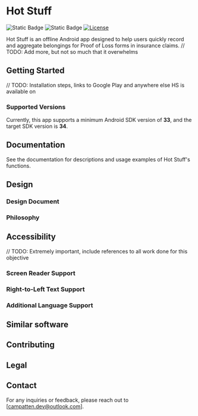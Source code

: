 # Hot Stuff
![Static Badge](https://img.shields.io/badge/Release-1.0.0-%23F83839)
![Static Badge](https://img.shields.io/badge/API-33%2B-%2340B5F0)
[![License](https://img.shields.io/badge/License-Apache%202.0-%23FFA303)](http://www.apache.org/licenses/LICENSE-2.0.html)

Hot Stuff is an offline Android app designed to help users quickly record and aggregate belongings for Proof of Loss forms in insurance claims. 
// TODO: Add more, but not so much that it overwhelms

## Getting Started
// TODO: Installation steps, links to Google Play and anywhere else HS is available on

### Supported Versions
Currently, this app supports a minimum Android SDK version of **33**, and the target SDK version is **34**.

## Documentation
See the documentation for descriptions and usage examples of Hot Stuff's functions.

## Design
### Design Document
### Philosophy

## Accessibility
// TODO: Extremely important, include references to all work done for this objective
### Screen Reader Support
### Right-to-Left Text Support
### Additional Language Support

## Similar software

## Contributing

## Legal

## Contact
For any inquiries or feedback, please reach out to [campatten.dev@outlook.com].
